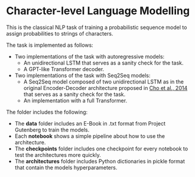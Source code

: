 # Character-level Language Modelling

This is the classical NLP task of training a probabilistic sequence model to assign probabilities to strings of characters.

The task is implemented as follows:

* Two implementations of the task with autoregressive models:
  + An unidirectional LSTM that serves as a sanity check for the task.
  + A GPT-like Transformer decoder.
* Two implementations of the task with Seq2Seq models:
  + A Seq2Seq model composed of two unidirectional LSTM as in the original Encoder-Decoder architecture proposed in [Cho et al., 2014](https://arxiv.org/abs/1406.1078) that serves as a sanity check for the task.
  + An implementation with a full Transformer.
  
The folder includes the following:
* The **data** folder includes an E-Book in .txt format from Project Gutenberg to train the models.
* Each **notebook** shows a simple pipeline about how to use the architecture. 
* The **checkpoints** folder includes one checkpoint for every notebook to test the architectures more quickly.
* The **architectures** folder includes Python dictionaries in pickle format that contain the models hyperparameters.
